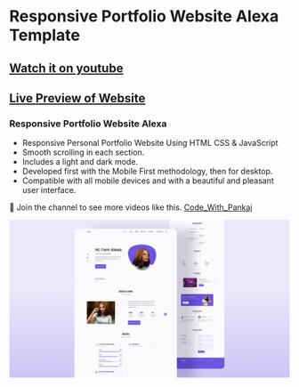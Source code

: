 # Responsive Portfolio Website Alexa Template
<!-- will update video link -->
## [Watch it on youtube](https://youtu.be/27JtRAI3QO8)
## [Live Preview of Website](https://pankajkumar90.github.io/Responsove_Portfolio_Website_Alexa/)
### Responsive Portfolio Website Alexa

- Responsive Personal Portfolio Website Using HTML CSS & JavaScript
- Smooth scrolling in each section.
- Includes a light and dark mode.
- Developed first with the Mobile First methodology, then for desktop.
- Compatible with all mobile devices and with a beautiful and pleasant user interface.

💙 Join the channel to see more videos like this. [Code_With_Pankaj](https://www.youtube.com/c/CodeWithPankaj1)

![preview img](/preview.png)
